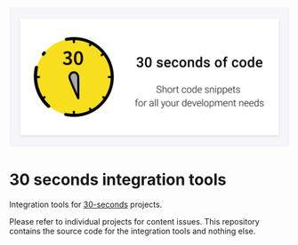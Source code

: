 [![Logo](/logo.png)](https://30secondsofcode.org/)

# 30 seconds integration tools

Integration tools for [30-seconds](https://github.com/30-seconds) projects.

Please refer to individual projects for content issues.
This repository contains the source code for the integration tools and nothing else.
